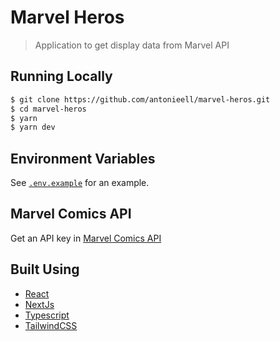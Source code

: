 # Marvel Heros 

> Application to get display data from Marvel API

## Running Locally

```bash
$ git clone https://github.com/antonieell/marvel-heros.git
$ cd marvel-heros
$ yarn
$ yarn dev
```

## Environment Variables

See [`.env.example`](https://github.com/antonieell/marvel-heros/blob/main/.env.example) for an example.

## Marvel Comics API

Get an API key in [Marvel Comics API](https://developer.marvel.com/documentation/getting_started)

## Built Using

- [React](https://reactjs.org)
- [NextJs](http://nextjs.com/)
- [Typescript](http://typescriptlang.org/)
- [TailwindCSS](https://tailwindcss.com/)

